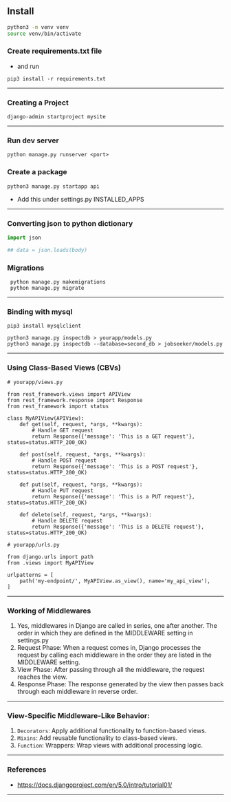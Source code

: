 ## Install

```bash
python3 -m venv venv
source venv/bin/activate
```

### Create requirements.txt file

- and run
```commandline
pip3 install -r requirements.txt
```

---

### Creating a Project

```commandline
django-admin startproject mysite
```

---
### Run dev server

```commandline
python manage.py runserver <port>
```

### Create a package

```commandline
python3 manage.py startapp api
```

- Add this under settings.py INSTALLED_APPS
---
### Converting json to python dictionary
```py
import json

## data = json.loads(body)

```
### Migrations

```commandline
 python manage.py makemigrations
 python manage.py migrate
```

---

### Binding with mysql

```commandline
pip3 install mysqlclient
```

```commandline
python3 manage.py inspectdb > yourapp/models.py
python3 manage.py inspectdb --database=second_db > jobseeker/models.py

```

---

### Using Class-Based Views (CBVs)

```pycon
# yourapp/views.py

from rest_framework.views import APIView
from rest_framework.response import Response
from rest_framework import status

class MyAPIView(APIView):
    def get(self, request, *args, **kwargs):
        # Handle GET request
        return Response({'message': 'This is a GET request'}, status=status.HTTP_200_OK)

    def post(self, request, *args, **kwargs):
        # Handle POST request
        return Response({'message': 'This is a POST request'}, status=status.HTTP_200_OK)

    def put(self, request, *args, **kwargs):
        # Handle PUT request
        return Response({'message': 'This is a PUT request'}, status=status.HTTP_200_OK)

    def delete(self, request, *args, **kwargs):
        # Handle DELETE request
        return Response({'message': 'This is a DELETE request'}, status=status.HTTP_200_OK)

# yourapp/urls.py

from django.urls import path
from .views import MyAPIView

urlpatterns = [
    path('my-endpoint/', MyAPIView.as_view(), name='my_api_view'),
]

```
---

### Working of Middlewares

1. Yes, middlewares in Django are called in series, one after another. The order in which they are defined in the MIDDLEWARE setting in settings.py
2. Request Phase: When a request comes in, Django processes the request by calling each middleware in the order they are listed in the MIDDLEWARE setting.
3. View Phase: After passing through all the middleware, the request reaches the view.
4. Response Phase: The response generated by the view then passes back through each middleware in reverse order.


---

### View-Specific Middleware-Like Behavior:
1. `Decorators`: Apply additional functionality to function-based views.
2. `Mixins`: Add reusable functionality to class-based views.
3. `Function`: Wrappers: Wrap views with additional processing logic.

---

### References
- https://docs.djangoproject.com/en/5.0/intro/tutorial01/

---